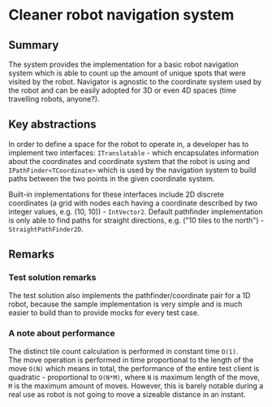 # Cleaner robot navigation system
## Summary
The system provides the implementation for a basic robot navigation system which is able to count up the amount of unique spots that were visited by the robot.
Navigator is agnostic to the coordinate system used by the robot and can be easily adopted for 3D or even 4D spaces (time travelling robots, anyone?).

## Key abstractions
In order to define a space for the robot to operate in, a developer has to implement two interfaces:
``` ITranslatable ``` - which encapsulates information about the coordinates and coordinate system that the robot is using and ``` IPathFinder<TCoordinate> ``` which is used by the navigation system to build paths between the two points in the given coordinate system.

Built-in implementations for these interfaces include 2D discrete coordinates (a grid with nodes each having a coordinate described by two integer values, e.g. (10, 10)) - ``` IntVector2 ```. Default pathfinder implementation is only able to find paths for straight directions, e.g. ("10 tiles to the north") - ``` StraightPathFinder2D ```.

## Remarks
### Test solution remarks
The test solution also implements the pathfinder/coordinate pair for a 1D robot, because the sample implementation is very simple and is much easier to build than to provide mocks for every test case.

### A note about performance
The distinct tile count calculation is performed in constant time ```O(1)```.    
The move operation is performed in time proportional to the length of the move ``` O(N) ``` which means in total, the performance of the entire test client is quadratic - proportional to ``` O(N*M) ```, where ``` N ``` is maximum length of the move, ``` M ``` is the maximum amount of moves. However, this is barely notable during a real use as robot is not going to move a sizeable distance in an instant.